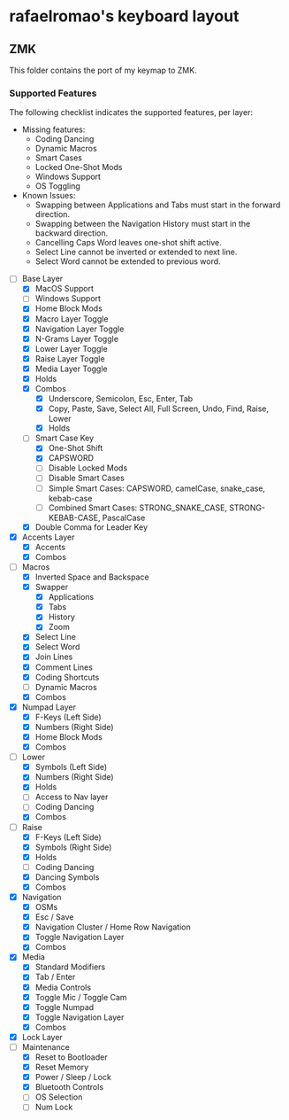 # rafaelromao's keyboard layout

## ZMK

This folder contains the port of my keymap to ZMK. 

### Supported Features

The following checklist indicates the supported features, per layer:

- Missing features:
    - Coding Dancing
    - Dynamic Macros
    - Smart Cases
    - Locked One-Shot Mods
    - Windows Support
    - OS Toggling
- Known Issues:
    - Swapping between Applications and Tabs must start in the forward direction.
    - Swapping between the Navigation History must start in the backward direction.
    - Cancelling Caps Word leaves one-shot shift active.
    - Select Line cannot be inverted or extended to next line.
    - Select Word cannot be extended to previous word.

- [ ] Base Layer
    - [x] MacOS Support
    - [ ] Windows Support
    - [x] Home Block Mods
    - [x] Macro Layer Toggle
    - [x] Navigation Layer Toggle
    - [x] N-Grams Layer Toggle
    - [x] Lower Layer Toggle
    - [x] Raise Layer Toggle
    - [x] Media Layer Toggle
    - [x] Holds
    - [x] Combos
        - [x] Underscore, Semicolon, Esc, Enter, Tab
        - [x] Copy, Paste, Save, Select All, Full Screen, Undo, Find, Raise, Lower
        - [x] Holds
    - [ ] Smart Case Key
        - [x] One-Shot Shift
        - [x] CAPSWORD
        - [ ] Disable Locked Mods
        - [ ] Disable Smart Cases
        - [ ] Simple Smart Cases: CAPSWORD, camelCase, snake_case, kebab-case
        - [ ] Combined Smart Cases: STRONG_SNAKE_CASE, STRONG-KEBAB-CASE, PascalCase
    - [x] Double Comma for Leader Key
- [x] Accents Layer
    - [x] Accents
    - [x] Combos
- [ ] Macros
    - [x] Inverted Space and Backspace
    - [x] Swapper
        - [x] Applications
        - [x] Tabs
        - [x] History
        - [x] Zoom
    - [x] Select Line
    - [x] Select Word
    - [x] Join Lines
    - [x] Comment Lines
    - [x] Coding Shortcuts
    - [ ] Dynamic Macros
    - [x] Combos
- [x] Numpad Layer
    - [x] F-Keys (Left Side)
    - [x] Numbers (Right Side)
    - [x] Home Block Mods
    - [x] Combos
- [ ] Lower
    - [x] Symbols (Left Side)
    - [x] Numbers (Right Side)
    - [x] Holds
    - [ ] Access to Nav layer
    - [ ] Coding Dancing
    - [x] Combos
- [ ] Raise
    - [x] F-Keys (Left Side)
    - [x] Symbols (Right Side)
    - [x] Holds
    - [ ] Coding Dancing
    - [x] Dancing Symbols
    - [x] Combos
- [x] Navigation
    - [x] OSMs
    - [x] Esc / Save
    - [x] Navigation Cluster / Home Row Navigation
    - [x] Toggle Navigation Layer
    - [x] Combos
- [x] Media
    - [x] Standard Modifiers
    - [x] Tab / Enter
    - [x] Media Controls
    - [x] Toggle Mic / Toggle Cam
    - [x] Toggle Numpad
    - [x] Toggle Navigation Layer
    - [x] Combos
- [x] Lock Layer
- [ ] Maintenance
    - [x] Reset to Bootloader
    - [x] Reset Memory
    - [x] Power / Sleep / Lock
    - [x] Bluetooth Controls
    - [ ] OS Selection
    - [ ] Num Lock
